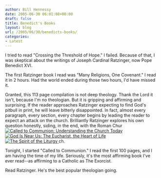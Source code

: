 ```yaml
---
author: Bill Hennessy
date: 2005-06-30 06:01:08+00:00
draft: false
title: Benedict's Books
layout: blog
url: /2005/06/30/benedicts-books/
categories:
- Latest
---
```


I tried to read "Crossing the Threshold of Hope."  I failed.  Because of that, I was skeptical about the writings of Joseph Cardinal Ratzinger, now Pope Benedict XVI.

The first Ratzinger book I read was "Many Religions, One Covenant."  I read it in 2 hours.  Had the world ended during those two hours, I'd have missed it.

Granted, this 113 page compilation is not deep theology.  Thank the Lord it isn't, because I'm no theologian.  But it is gripping and affirming and surprising.  If the reader approaches Ratzinger expecting to find God's pitbull in print, he will leave bitterly disappointed.  In fact, almost every paragraph, every section, every chapter begins by leading the reader to expect an attack on the church.  Brilliantly Ratzinger explores his own question honestly, siding, in the end, with the Roman Chur[![Called to Communion: Understanding the Church Today](https://images.amazon.com/images/P/0898705789.01._SCMZZZZZZZ_.jpg)
](https://www.amazon.com/exec/obidos/redirect?tag=manalangcom-20%26link_code=xm2%26camp=2025%26creative=165953%26path=https://www.amazon.com/gp/redirect.html%253fASIN=0898705789%2526tag=manalangcom-20%2526lcode=xm2%2526cID=2025%2526ccmID=165953%2526location=/o/ASIN/0898705789%25253FSubscriptionId=0EMV44A9A5YT1RVDGZ82)[![God Is Near Us: The Eucharist, the Heart of Life](https://images.amazon.com/images/P/0898709628.01._SCMZZZZZZZ_.jpg)
](https://www.amazon.com/exec/obidos/redirect?tag=manalangcom-20%26link_code=xm2%26camp=2025%26creative=165953%26path=https://www.amazon.com/gp/redirect.html%253fASIN=0898709628%2526tag=manalangcom-20%2526lcode=xm2%2526cID=2025%2526ccmID=165953%2526location=/o/ASIN/0898709628%25253FSubscriptionId=0EMV44A9A5YT1RVDGZ82)[![The Spirit of the Liturgy](https://images.amazon.com/images/P/0898707846.01._SCMZZZZZZZ_.jpg)
](https://www.amazon.com/exec/obidos/redirect?tag=manalangcom-20%26link_code=xm2%26camp=2025%26creative=165953%26path=https://www.amazon.com/gp/redirect.html%253fASIN=0898707846%2526tag=manalangcom-20%2526lcode=xm2%2526cID=2025%2526ccmID=165953%2526location=/o/ASIN/0898707846%25253FSubscriptionId=0EMV44A9A5YT1RVDGZ82)ch.

Tonight, I started "Called to Communion."  I read the first 100 pages, and I am having the time of my life.  Seriously, it's the most affirming book I've ever read--as affirming to a Catholic as The Exorcist.

Read Ratzinger.  He's the best popular theologian going.  
